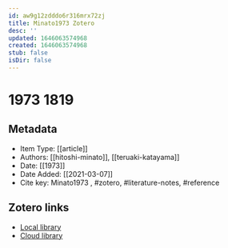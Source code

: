```yaml
---
id: aw9g12zdddo6r316mrx72zj
title: Minato1973 Zotero
desc: ''
updated: 1646063574968
created: 1646063574968
stub: false
isDir: false
---
```

# 1973 1819

## Metadata

* Item Type: [[article]]
* Authors: [[hitoshi-minato]], [[teruaki-katayama]]
* Date: [[1973]]
* Date Added: [[2021-03-07]]
* Cite key: Minato1973
, #zotero, #literature-notes, #reference


##  Zotero links
* [Local library](zotero://select/items/1_MKYFN8K7)
* [Cloud library](http://zotero.org/users/7593438/items/MKYFN8K7)

